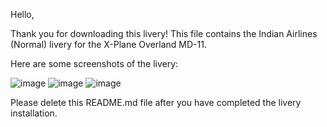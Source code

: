 Hello,

Thank you for downloading this livery! This file contains the Indian Airlines (Normal) livery for the X-Plane Overland MD-11. 

Here are some screenshots of the livery:

![image](https://user-images.githubusercontent.com/86084719/134387046-e760f779-fe64-4c1e-a16a-5a19ec65951a.png)
![image](https://user-images.githubusercontent.com/86084719/134387075-0a0fc2ba-8dbd-4729-bbc1-6420a70184dc.png)
![image](https://user-images.githubusercontent.com/86084719/134387154-0133d5e6-cc9d-4d69-8894-e0098bb3bcad.png)

Please delete this README.md file after you have completed the livery installation.
